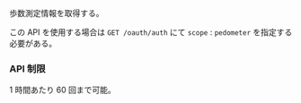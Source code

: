 歩数測定情報を取得する。

この API を使用する場合は `GET /oauth/auth` にて `scope` : `pedometer`
を指定する必要がある。

### API 制限

1 時間あたり 60 回まで可能。
